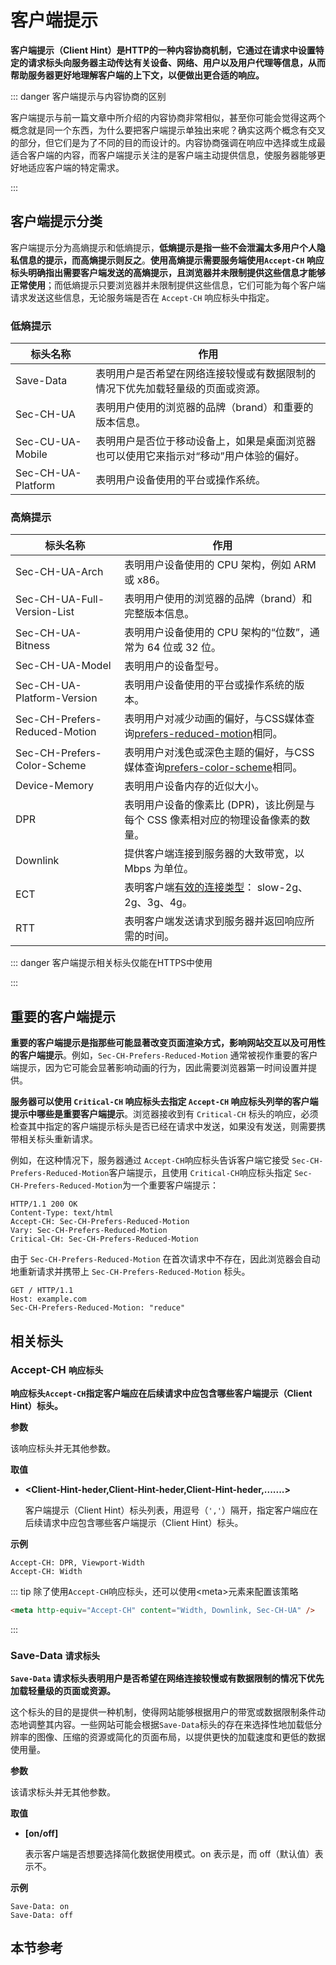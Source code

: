 # 客户端提示

**客户端提示（Client Hint）是HTTP的一种内容协商机制，它通过在请求中设置特定的请求标头向服务器主动传达有关设备、网络、用户以及用户代理等信息，从而帮助服务器更好地理解客户端的上下文，以便做出更合适的响应。**

::: danger 客户端提示与内容协商的区别

客户端提示与前一篇文章中所介绍的内容协商非常相似，甚至你可能会觉得这两个概念就是同一个东西，为什么要把客户端提示单独出来呢？确实这两个概念有交叉的部分，但它们是为了不同的目的而设计的。内容协商强调在响应中选择或生成最适合客户端的内容，而客户端提示关注的是客户端主动提供信息，使服务器能够更好地适应客户端的特定需求。

:::



## 客户端提示分类

客户端提示分为高熵提示和低熵提示，**低熵提示是指一些不会泄漏太多用户个人隐私信息的提示，而高熵提示则反之**。**使用高熵提示需要服务端使用`Accept-CH` 响应标头明确指出需要客户端发送的高熵提示，且浏览器并未限制提供这些信息才能够正常使用**；而低熵提示只要浏览器并未限制提供这些信息，它们可能为每个客户端请求发送这些信息，无论服务端是否在 `Accept-CH` 响应标头中指定。



### 低熵提示

| 标头名称           | 作用                                                         |
| ------------------ | ------------------------------------------------------------ |
| Save-Data          | 表明用户是否希望在网络连接较慢或有数据限制的情况下优先加载轻量级的页面或资源。 |
| Sec-CH-UA          | 表明用户使用的浏览器的品牌（brand）和重要的版本信息。        |
| Sec-CU-UA-Mobile   | 表明用户是否位于移动设备上，如果是桌面浏览器也可以使用它来指示对“移动”用户体验的偏好。 |
| Sec-CH-UA-Platform | 表明用户设备使用的平台或操作系统。                           |



### 高熵提示

| 标头名称                      | 作用                                                         |
| ----------------------------- | ------------------------------------------------------------ |
| Sec-CH-UA-Arch                | 表明用户设备使用的 CPU 架构，例如 ARM 或 x86。               |
| Sec-CH-UA-Full-Version-List   | 表明用户使用的浏览器的品牌（brand）和完整版本信息。          |
| Sec-CH-UA-Bitness             | 表明用户设备使用的 CPU 架构的“位数”，通常为 64 位或 32 位。  |
| Sec-CH-UA-Model               | 表明用户的设备型号。                                         |
| Sec-CH-UA-Platform-Version    | 表明用户设备使用的平台或操作系统的版本。                     |
| Sec-CH-Prefers-Reduced-Motion | 表明用户对减少动画的偏好，与CSS媒体查询[prefers-reduced-motion](https://developer.mozilla.org/en-US/docs/Web/CSS/@media/prefers-reduced-motion)相同。 |
| Sec-CH-Prefers-Color-Scheme   | 表明用户对浅色或深色主题的偏好，与CSS媒体查询[prefers-color-scheme](https://developer.mozilla.org/en-US/docs/Web/CSS/@media/prefers-color-scheme)相同。 |
| Device-Memory                 | 表明用户设备内存的近似大小。                                 |
| DPR                           | 表明用户设备的像素比 (DPR)，该比例是与每个 CSS 像素相对应的物理设备像素的数量。 |
| Downlink                      | 提供客户端连接到服务器的大致带宽，以 Mbps 为单位。           |
| ECT                           | 表明客户端[有效的连接类型](https://developer.mozilla.org/en-US/docs/Glossary/Effective_connection_type)： slow-2g、2g、3g、4g。 |
| RTT                           | 表明客户端发送请求到服务器并返回响应所需的时间。             |

::: danger 客户端提示相关标头仅能在HTTPS中使用

:::



## 重要的客户端提示

**重要的客户端提示是指那些可能显著改变页面渲染方式，影响网站交互以及可用性的客户端提示**。例如，`Sec-CH-Prefers-Reduced-Motion` 通常被视作重要的客户端提示，因为它可能会显著影响动画的行为，因此需要浏览器第一时间设置并提供。

**服务器可以使用 `Critical-CH` 响应标头去指定 `Accept-CH` 响应标头列举的客户端提示中哪些是重要客户端提示**。浏览器接收到有 `Critical-CH` 标头的响应，必须检查其中指定的客户端提示标头是否已经在请求中发送，如果没有发送，则需要携带相关标头重新请求。

例如，在这种情况下，服务器通过 `Accept-CH`响应标头告诉客户端它接受 `Sec-CH-Prefers-Reduced-Motion`客户端提示，且使用 `Critical-CH`响应标头指定 `Sec-CH-Prefers-Reduced-Motion`为一个重要客户端提示：

```http
HTTP/1.1 200 OK
Content-Type: text/html
Accept-CH: Sec-CH-Prefers-Reduced-Motion
Vary: Sec-CH-Prefers-Reduced-Motion
Critical-CH: Sec-CH-Prefers-Reduced-Motion
```

由于 `Sec-CH-Prefers-Reduced-Motion` 在首次请求中不存在，因此浏览器会自动地重新请求并携带上 `Sec-CH-Prefers-Reduced-Motion` 标头。

```http
GET / HTTP/1.1
Host: example.com
Sec-CH-Prefers-Reduced-Motion: "reduce"
```



## 相关标头



### Accept-CH `响应标头`

**响应标头`Accept-CH`指定客户端应在后续请求中应包含哪些客户端提示（Client Hint）标头。**

**参数**

该响应标头并无其他参数。

**取值**

- **<Client-Hint-heder,Client-Hint-heder,Client-Hint-heder,.......>**

  客户端提示（Client Hint）标头列表，用逗号（`','`）隔开，指定客户端应在后续请求中应包含哪些客户端提示（Client Hint）标头。

**示例**

```http
Accept-CH: DPR, Viewport-Width
Accept-CH: Width
```

::: tip 除了使用`Accept-CH`响应标头，还可以使用\<meta>元素来配置该策略

```html
<meta http-equiv="Accept-CH" content="Width, Downlink, Sec-CH-UA" />
```

:::



### Save-Data `请求标头`

**`Save-Data` 请求标头表明用户是否希望在网络连接较慢或有数据限制的情况下优先加载轻量级的页面或资源。**

这个标头的目的是提供一种机制，使得网站能够根据用户的带宽或数据限制条件动态地调整其内容。一些网站可能会根据`Save-Data`标头的存在来选择性地加载低分辨率的图像、压缩的资源或简化的页面布局，以提供更快的加载速度和更低的数据使用量。

**参数**

该请求标头并无其他参数。

**取值**

- **[on/off]**

  表示客户端是否想要选择简化数据使用模式。on 表示是，而 off（默认值）表示不。

**示例**

```http
Save-Data: on
Save-Data: off
```



## 本节参考